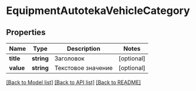 # EquipmentAutotekaVehicleCategory

## Properties
Name | Type | Description | Notes
------------ | ------------- | ------------- | -------------
**title** | **string** | Заголовок | [optional] 
**value** | **string** | Текстовое значение | [optional] 

[[Back to Model list]](../../README.md#documentation-for-models) [[Back to API list]](../../README.md#documentation-for-api-endpoints) [[Back to README]](../../README.md)

